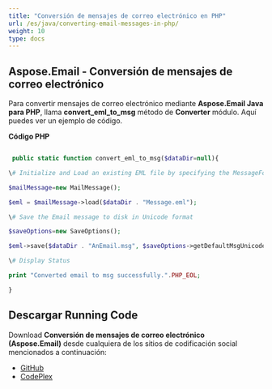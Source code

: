```yaml
---
title: "Conversión de mensajes de correo electrónico en PHP"
url: /es/java/converting-email-messages-in-php/
weight: 10
type: docs
---
```


## **Aspose.Email - Conversión de mensajes de correo electrónico**
Para convertir mensajes de correo electrónico mediante **Aspose.Email Java para PHP**, llama **convert_eml_to_msg** método de **Converter** módulo. Aquí puedes ver un ejemplo de código.

**Código PHP**

``` php

 public static function convert_eml_to_msg($dataDir=null){

\# Initialize and Load an existing EML file by specifying the MessageFormat

$mailMessage=new MailMessage();

$eml = $mailMessage->load($dataDir . "Message.eml");

\# Save the Email message to disk in Unicode format

$saveOptions=new SaveOptions();

$eml->save($dataDir . "AnEmail.msg", $saveOptions->getDefaultMsgUnicode());

\# Display Status

print "Converted email to msg successfully.".PHP_EOL;

}

```
## **Descargar Running Code**
Download **Conversión de mensajes de correo electrónico (Aspose.Email)** desde cualquiera de los sitios de codificación social mencionados a continuación:

- [GitHub](https://github.com/aspose-email/Aspose.Email-for-Java/blob/master/Plugins/Aspose_Email_Java_for_PHP/src/aspose/email/ProgrammingEmail/Converter.php)
- [CodePlex](https://archive.codeplex.com/?p=asposeemailjavaphp#src/aspose/email/ProgrammingEmail/Converter.php)
